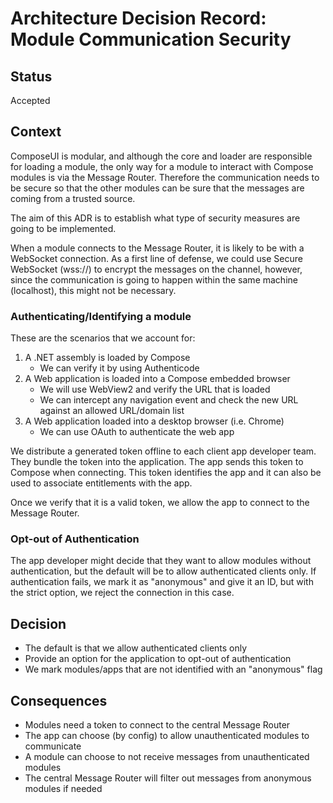 <!-- Morgan Stanley makes this available to you under the Apache License, Version 2.0 (the "License"). You may obtain a copy of the License at http://www.apache.org/licenses/LICENSE-2.0. See the NOTICE file distributed with this work for additional information regarding copyright ownership. Unless required by applicable law or agreed to in writing, software distributed under the License is distributed on an "AS IS" BASIS, WITHOUT WARRANTIES OR CONDITIONS OF ANY KIND, either express or implied. See the License for the specific language governing permissions and limitations under the License. -->

# Architecture Decision Record: Module Communication Security

## Status

Accepted

## Context

ComposeUI is modular, and although the core and loader are responsible for loading a module, the only
way for a module to interact with Compose modules is via the Message Router. Therefore the communication
needs to be secure so that the other modules can be sure that the messages are coming from a trusted source.

The aim of this ADR is to establish what type of security measures are going to be implemented.

When a module connects to the Message Router, it is likely to be with a WebSocket connection.
As a first line of defense, we could use Secure WebSocket (wss://) to encrypt the messages on the channel,
however, since the communication is going to happen within the same machine (localhost), this might not be 
necessary. 

### Authenticating/Identifying a module

These are the scenarios that we account for:
1. A .NET assembly is loaded by Compose
	- We can verify it by using Authenticode
2. A Web application is loaded into a Compose embedded browser
	- We will use WebView2 and verify the URL that is loaded
	- We can intercept any navigation event and check the new URL against an allowed URL/domain list
3. A Web application loaded into a desktop browser (i.e. Chrome)
	- We can use OAuth to authenticate the web app 
	
We distribute a generated token offline to each client app developer team.
They bundle the token into the application. The app sends this token to Compose when connecting.
This token identifies the app and it can also be used to associate entitlements with the app.

Once we verify that it is a valid token, we allow the app to connect to the Message Router.

### Opt-out of Authentication

The app developer might decide that they want to allow modules without authentication, but the default
will be to allow authenticated clients only. 
If authentication fails, we mark it as "anonymous" and give it an ID, but with the strict option, 
we reject the connection in this case.

## Decision
- The default is that we allow authenticated clients only
- Provide an option for the application to opt-out of authentication
- We mark modules/apps that are not identified with an "anonymous" flag

## Consequences
- Modules need a token to connect to the central Message Router
- The app can choose (by config) to allow unauthenticated modules to communicate
- A module can choose to not receive messages from unauthenticated modules
- The central Message Router will filter out messages from anonymous modules if needed
